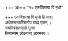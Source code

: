+++
title = "१० एकविंशत्या वि मृधो"

+++
एकविंशत्या वि मृधो हि याह्य्  
अथैकचत्वारिंशतोप याह्य् एकम् ।  
त्रयस्त्रिंशतामृतो भूत्वा  
त्रिमास्यम् ओदनान्व् आरभस्व ॥